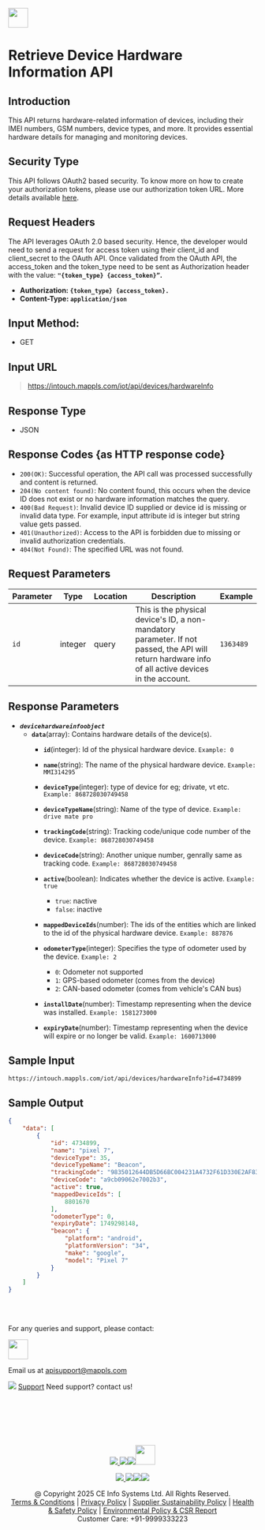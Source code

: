 
[<img src="https://about.mappls.com/about/images/MAPPLS-MapmyIndia-logo.png" height="40"/> </p>](https://about.mappls.com/api/)


# Retrieve Device Hardware Information API

## **Introduction**

This API returns hardware-related information of devices, including their IMEI numbers, GSM numbers, device types, and more. It provides essential hardware details for managing and monitoring devices.

## **Security Type**
This API follows OAuth2 based security. To know more on how to create your authorization tokens, please use our authorization token URL. More details available [here](https://github.com/mappls-api/mappls-rest-apis/tree/main/mappls-token-generation-api).

## **Request Headers**

The API leverages OAuth 2.0 based security. Hence, the developer would need to send a request for access token using their client_id and client_secret to the OAuth API. Once validated from the OAuth API, the access_token and the token_type need to be sent as Authorization header with the value: **`"{token_type} {access_token}”`.**

- **Authorization: `{token_type} {access_token}.`**
- **Content-Type: `application/json`**


## **Input Method:** 
- GET

## **Input URL**
> https://intouch.mappls.com/iot/api/devices/hardwareInfo

## **Response Type**
- JSON

## **Response Codes {as HTTP response code}**

- `200(OK)`: Successful operation, the API call was processed successfully and content is returned.
- `204(No content found)`: No content found, this occurs when the device ID does not exist or no hardware information matches the query.
- `400(Bad Request)`: Invalid device ID supplied or device id is missing or invalid data type. For example, input attribute id is integer but string value gets passed.
- `401(Unauthorized)`: Access to the API is forbidden due to missing or invalid authorization credentials.
- `404(Not Found)`: The specified URL was not found.

## **Request Parameters**

| Parameter | Type | Location | Description | Example |
| --- | --- | --- | --- | --- |
| `id` | integer | query | This is the physical device's ID, a non-mandatory parameter. If not passed, the API will return hardware info of all active devices in the account. | `1363489` |

## **Response Parameters**
- ***`devicehardwareinfoobject`***
  - **`data`**(array): Contains hardware details of the device(s).
      - **`id`**(integer): Id of the physical hardware device. `Example: 0`

      - **`name`**(string): The name of the physical hardware device. `Example: MMI314295`
        
      - **`deviceType`**(integer): type of device for eg; drivate, vt etc. `Example: 868728030749458`

      - **`deviceTypeName`**(string): Name of the type of device. `Example: drive mate pro`

      - **`trackingCode`**(string): Tracking code/unique code number of the device. `Example: 868728030749458`

      - **`deviceCode`**(string): Another unique number, genrally same as tracking code. `Example: 868728030749458`

      - **`active`**(boolean): Indicates whether the device is active. `Example: true`
           - `true`: nactive
           - `false`: inactive

      - **`mappedDeviceIds`**(number): The ids of the entities which are linked to the id of the physical hardware device. `Example: 887876`

      - **`odometerType`**(integer): Specifies the type of odometer used by the device. `Example: 2`
          - `0`: Odometer not supported
          - `1`: GPS-based odometer (comes from the device)
          - `2`: CAN-based odometer (comes from vehicle's CAN bus)

      - **`installDate`**(number): Timestamp representing when the device was installed. `Example: 1581273000`

      - **`expiryDate`**(number): Timestamp representing when the device will expire or no longer be valid. `Example: 1600713000`

## **Sample Input**  

```
https://intouch.mappls.com/iot/api/devices/hardwareInfo?id=4734899
```

## **Sample Output** 

```json
{
    "data": [
        {
            "id": 4734899,
            "name": "pixel 7",
            "deviceType": 35,
            "deviceTypeName": "Beacon",
            "trackingCode": "9835012644DB5D66BC004231A4732F61D330E2AF83D7FCA0",
            "deviceCode": "a9cb09062e7002b3",
            "active": true,
            "mappedDeviceIds": [
                8801670
            ],
            "odometerType": 0,
            "expiryDate": 1749298148,
            "beacon": {
                "platform": "android",
                "platformVersion": "34",
                "make": "google",
                "model": "Pixel 7"
            }
        }
    ]
}
```



<br></br>

For any queries and support, please contact: 

[<img src="https://about.mappls.com/images/mappls-logo.svg" height="40"/> </p>](https://about.mappls.com/api/)
Email us at [apisupport@mappls.com](mailto:apisupport@mappls.com)


![](https://www.mapmyindia.com/api/img/icons/support.png)
[Support](https://about.mappls.com/contact/)
Need support? contact us!

<br></br>


<br></br>

[<p align="center"> <img src="https://www.mapmyindia.com/api/img/icons/stack-overflow.png"/> ](https://stackoverflow.com/questions/tagged/mappls-api)[![](https://www.mapmyindia.com/api/img/icons/blog.png)](https://about.mappls.com/blog/)[![](https://www.mapmyindia.com/api/img/icons/gethub.png)](https://github.com/Mappls-api)[<img src="https://mmi-api-team.s3.ap-south-1.amazonaws.com/API-Team/npm-logo.one-third%5B1%5D.png" height="40"/> </p>](https://www.npmjs.com/org/mapmyindia) 



[<p align="center"> <img src="https://www.mapmyindia.com/june-newsletter/icon4.png"/> ](https://www.facebook.com/Mapplsofficial)[![](https://www.mapmyindia.com/june-newsletter/icon2.png)](https://twitter.com/mappls)[![](https://www.mapmyindia.com/newsletter/2017/aug/llinkedin.png)](https://www.linkedin.com/company/mappls/)[![](https://www.mapmyindia.com/june-newsletter/icon3.png)](https://www.youtube.com/channel/UCAWvWsh-dZLLeUU7_J9HiOA)




<div align="center">@ Copyright 2025 CE Info Systems Ltd. All Rights Reserved.</div>

<div align="center"> <a href="https://about.mappls.com/api/terms-&-conditions">Terms & Conditions</a> | <a href="https://about.mappls.com/about/privacy-policy">Privacy Policy</a> | <a href="https://about.mappls.com/pdf/mapmyIndia-sustainability-policy-healt-labour-rules-supplir-sustainability.pdf">Supplier Sustainability Policy</a> | <a href="https://about.mappls.com/pdf/Health-Safety-Management.pdf">Health & Safety Policy</a> | <a href="https://about.mappls.com/pdf/Environment-Sustainability-Policy-CSR-Report.pdf">Environmental Policy & CSR Report</a>

<div align="center">Customer Care: +91-9999333223</div>

